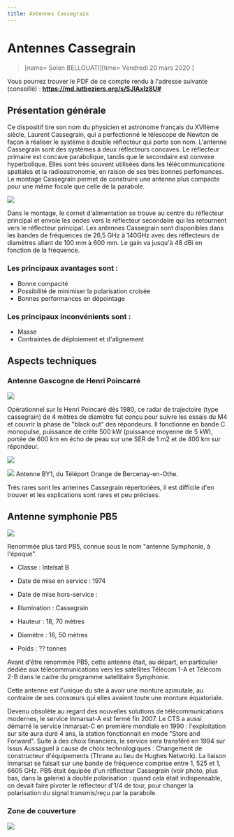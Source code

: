 ```yaml
---
title: Antennes Cassegrain
---
```

# Antennes Cassegrain
> [name= Solen BELLOUATI][time= Vendredi 20 mars 2020 ]
 
Vous pourrez trouver le PDF de ce compte rendu à l'adresse suivante (conseillé) :
**https://md.iutbeziers.org/s/SJIAxIz8U#**
## Présentation générale
Ce dispositif tire son nom du physicien et astronome français du XVIIème siècle,  Laurent Cassegrain, qui a perfectionné le télescope de Newton de façon à réaliser le système à double réflecteur qui porte son nom.
L'antenne Cassegrain sont des systèmes à deux réflecteurs concaves. Le réflecteur primaire est concave parabolique, tandis que le secondaire est convexe hyperbolique.
Elles sont très souvent utilisées dans les télécommunications spatiales et la radioastronomie, en raison de ses très bonnes perfomances.
Le montage Cassegrain permet de construire une antenne plus compacte pour une même focale que celle de la parabole.


![](https://i.imgur.com/3F5e66P.png)

Dans le montage, le cornet d'alimentation se trouve au centre du réflecteur principal et envoie les ondes vers le réflecteur secondaire qui les retournent vers le réflecteur principal.
Les antennes Cassegrain sont disponibles dans les bandes de fréquences de 26,5 GHz à 140GHz avec des réflecteurs de diamètres allant de 100 mm à 600 mm. Le gain va jusqu'à 48 dBi en fonction de la fréquence.


### Les principaux avantages sont : 
- Bonne compacité 
- Possibilité de minimiser la polarisation croisée 
- Bonnes performances en dépointage
### Les principaux inconvénients sont : 
- Masse
- Contraintes de déploiement et d'alignement

## Aspects techniques
### Antenne Gascogne de Henri Poincarré

![](https://i.imgur.com/yVflBSJ.png)

Opérationnel sur le Henri Poincaré dès 1980, ce radar de trajectoire (type cassegrain) de 4 mètres de diamètre fut conçu pour suivre les essais du M4 et couvrir la phase de "black out" des répondeurs. Il fonctionne en bande C monopulse, puissance de crête 500 kW (puissance moyenne de 5 kW), portée de 600 km en écho de peau sur une SER de 1 m2 et de 400 km sur répondeur. 


![](https://i.imgur.com/kJsRx48.png)



![](https://i.imgur.com/LvFsjcu.png)
Antenne BY1, du Téléport Orange de Bercenay-en-Othe.


Très rares sont les antennes Cassegrain répertoriées, il est difficile d'en trouver et les explications sont rares et peu précises.



## Antenne symphonie PB5
![](https://i.imgur.com/hXWVItR.png)

Renommée plus tard PB5, connue sous le nom "antenne Symphonie, à l'époque".

 - Classe : Intelsat B
 - Date de mise en service : 1974
 - Date de mise hors-service :

	

 - Illumination : Cassegrain
 - Hauteur : 18, 70 mètres
 - Diamètre : 16, 50 mètres
 - Poids : ?? tonnes

Avant d'être renommée PB5, cette antenne était, au départ, en particulier dédiée aux télécommunications vers les satellites Télécom 1-A et Télécom 2-B dans le cadre du programme satellitaire Symphonie.

Cette antenne est l'unique du site à avoir une monture azimutale, au contraire de ses consœurs qui elles avaient toute une monture équatoriale.

Devenu obsolète au regard des nouvelles solutions de télécommunications modernes, le service Inmarsat-A est fermé fin 2007. Le CTS a aussi démarré le service Inmarsat-C en première mondiale en 1990 : l'exploitation sur site aura duré 4 ans, la station fonctionnait en mode "Store and Forward". Suite à des choix financiers, le service sera transféré en 1994 sur Issus Aussaguel à cause de choix technologiques : Changement de constructeur d'équipements (Thrane au lieu de Hughes Network). La liaison Inmarsat se faisait sur une bande de fréquence comprise entre 1, 525 et 1, 6605 GHz. PB5 était équipée d'un réflecteur Cassegrain (voir photo, plus bas, dans la galerie) à double polarisation : quand cela était indispensable, on devait faire pivoter le réflecteur d'1/4 de tour, pour changer la polarisation du signal transmis/reçu par la parabole. 

### Zone de couverture

![](https://i.imgur.com/lITRkdT.png)


